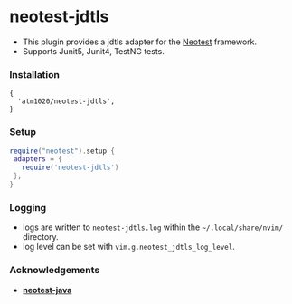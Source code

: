 # neotest-jdtls
* This plugin provides a jdtls adapter for the [Neotest](https://github.com/rcarriga/neotest) framework.
* Supports Junit5, Junit4, TestNG tests.

### Installation

```
{
  'atm1020/neotest-jdtls', 
}
```


### Setup

```lua
require("neotest").setup {
 adapters = {
   require('neotest-jdtls')
 },
}


```

### Logging
- logs are written to `neotest-jdtls.log` within the `~/.local/share/nvim/` directory.
- log level can be set with `vim.g.neotest_jdtls_log_level`.



### Acknowledgements
- **[neotest-java](https://github.com/rcasia/neotest-java)**
